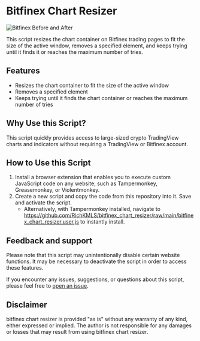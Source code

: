 # Bitfinex Chart Resizer

![Bitfinex Before and After](https://github.com/RichKMLS/bitfinex_chart_resizer/assets/105183376/09a7bd2c-cae6-4050-8496-1cdd007ba851)

This script resizes the chart container on Bitfinex trading pages to fit the size of the active window, removes a specified element, and keeps trying until it finds it or reaches the maximum number of tries.

## Features
- Resizes the chart container to fit the size of the active window
- Removes a specified element
- Keeps trying until it finds the chart container or reaches the maximum number of tries

## Why Use this Script?
This script quickly provides access to large-sized crypto TradingView charts and indicators without requiring a TradingView or Bitfinex account.

## How to Use this Script
1. Install a browser extension that enables you to execute custom JavaScript code on any website, such as Tampermonkey, Greasemonkey, or Violentmonkey.
2. Create a new script and copy the code from this repository into it. Save and activate the script.
    - Alternatively, with Tampermonkey installed, navigate to https://github.com/RichKMLS/bitfinex_chart_resizer/raw/main/bitfinex_chart_resizer.user.js to instantly install.

## Feedback and support

Please note that this script may unintentionally disable certain website functions. It may be necessary to deactivate the script in order to access these features.

If you encounter any issues, suggestions, or questions about this script, please feel free to [open an issue](https://github.com/richkmls/bitfinex_chart_resizer/issues).

## Disclaimer

bitfinex chart resizer is provided "as is" without any warranty of any kind, either expressed or implied. The author is not responsible for any damages or losses that may result from using bitfinex chart resizer. 

